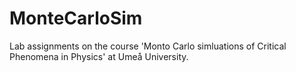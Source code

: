 # MonteCarloSim
Lab assignments on the course 'Monto Carlo simluations of Critical Phenomena in Physics' at Umeå University.
